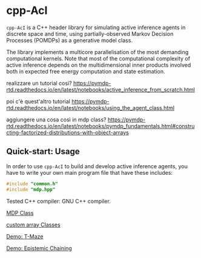 # cpp-AcI
``cpp-AcI`` is a C++ header library for simulating active inference agents in
discrete space and time, using partially-observed Markov Decision Processes
(POMDPs) as a generative model class.

The library implements a multicore parallelisation of the most demanding computational kernels. Note that most of the computational complexity of active inference depends on the multidimensional inner products involved both in expected free energy computation and state estimation.

realizzare un tutorial così? https://pymdp-rtd.readthedocs.io/en/latest/notebooks/active_inference_from_scratch.html

poi c'è quest'altro tutorial https://pymdp-rtd.readthedocs.io/en/latest/notebooks/using_the_agent_class.html

aggiungere una cosa così in mdp class? https://pymdp-rtd.readthedocs.io/en/latest/notebooks/pymdp_fundamentals.html#constructing-factorized-distributions-with-object-arrays

## Quick-start: Usage
In order to use ``cpp-AcI`` to build and develop active inference agents, you have to write your own main program file that have these includes:

```c++
#include "common.h"
#include "mdp.hpp"
```

Tested C++ compiler: GNU C++ compiler.

[MDP Class](doc/mdp_class.md)

[custom array Classes](doc/custom_array_classes.md)

[Demo: T-Maze](doc/tmaze_doc/tmaze.md)

[Demo: Epistemic Chaining](doc/cue_chaining_doc/cue_chaining.md)
